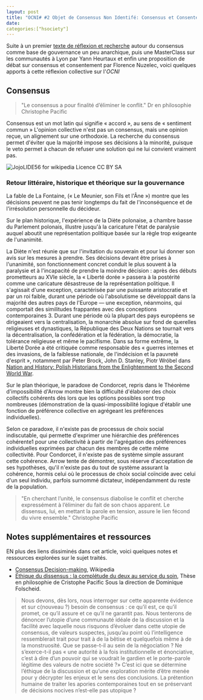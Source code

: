 ```yaml
---
layout: post
title: "OCNI# #2 Objet de Consensus Non Identifé: Consensus et Consentement"
date:
categories:["hsociety"]
---
```


Suite à un premier [texte de réflexion et recherche](https://xavcc.github.io/hsociety/2017/08/26/ocni.html) autour du consensus comme base de gouvernance un peu anarchique, puis une MasterClass sur les communautés à Lyon par Yann Heurtaux et enfin une proposition de débat sur consensus et consentement par Florence Nuzelec, voici quelques apports à cette réflexion collective sur l'_OCNI_

## Consensus

> "Le consensus a pour finalité d’éliminer le conflit." Dr en philosophie Christophe Pacific

Consensus est un mot latin qui signifie « accord », au sens de « sentiment commun »
L'opinion collective n'est pas un consensus, mais une opinion reçue, un alignement sur une orthodoxie.
La recherche du consensus permet d'éviter que la majorité impose ses décisions à la minorité, puisque le veto permet à chacun de refuser une solution qui ne lui convient vraiment pas.

![](https://upload.wikimedia.org/wikipedia/commons/thumb/6/62/Consensus_traduit.jpg/530px-Consensus_traduit.jpg "JojoLIDE56 for wikipedia Licence CC BY SA")


### Retour littéraire, historique et théorique sur la gouvernance

La fable de La Fontaine, (« Le Meunier, son Fils et l'Âne ») montre que les décisions peuvent ne pas tenir longtemps du fait de l'inconséquence et de l'irrésolution personnelle du décideur.

Sur le plan historique, l'expérience de la Diète polonaise, a chambre basse du Parlement polonais, illustre jusqu'à la caricature l'état de paralysie auquel aboutit une représentation politique basée sur la règle trop exigeante de l'unanimité.

La Diète n'est réunie que sur l'invitation du souverain et pour lui donner son avis sur les mesures à prendre. Ses décisions devant être prises à l'unanimité, son fonctionnement concret conduit le plus souvent à la paralysie et à l'incapacité de prendre la moindre décision : après des débuts prometteurs au XVIe siècle, la « Liberté dorée » passera à la postérité comme une caricature désastreuse de la représentation politique. Il s'agissait d'une exception, caractérisée par une puissante aristocratie et par un roi faible, durant une période où l'absolutisme se développait dans la majorité des autres pays de l'Europe ― une exception, néanmoins, qui comportait des similitudes frappantes avec des conceptions contemporaines 3. Durant une période où la plupart des pays européens se dirigeaient vers la centralisation, la monarchie absolue sur fond de querelles religieuses et dynastiques, la République des Deux Nations se tournait vers la décentralisation, la confédération et la fédération, la démocratie, la tolérance religieuse et même le pacifisme.
Dans sa forme extrême, la Liberté Dorée a été critiquée comme responsable des « guerres internes et des invasions, de la faiblesse nationale, de l'indécision et la pauvreté d'esprit », notamment par Peter Brock, John D. Stanley, Piotr Wróbel dans [Nation and History: Polish Historians from the Enlightenment to the Second World War](https://frama.link/hTxKR19H).

Sur le plan théorique, le paradoxe de Condorcet, repris dans le Théorème d'impossibilité d'Arrow montre bien la difficulté d'élaborer des choix collectifs cohérents dès lors que les options possibles sont trop nombreuses (démonstration de la quasi-impossibilité logique d'établir une fonction de préférence collective en agrégeant les préférences individuelles).

Selon ce paradoxe, il n'existe pas de processus de choix social indiscutable, qui permette d'exprimer une hiérarchie des préférences cohérente1 pour une collectivité à partir de l'agrégation des préférences individuelles exprimées par chacun des membres de cette même collectivité. Pour Condorcet, il n'existe pas de système simple assurant cette cohérence. Arrow tente de démontrer, sous réserve d'acceptation de ses hypothèses, qu'il n'existe pas du tout de système assurant la cohérence, hormis celui où le processus de choix social coïncide avec celui d'un seul individu, parfois surnommé dictateur, indépendamment du reste de la population.

> "En cherchant l’unité, le consensus diabolise le conflit et cherche expressément à l’éliminer du fait de son chaos apparent. Le dissensus, lui, en mettant la parole en tension, assure le lien fécond du vivre ensemble." Christophe Pacific

## Notes supplémentaires et ressources

EN plus des liens dissiminés dans cet article, voici quelques notes et ressources explorées sur le sujet traités.

+ [Consensus Decision-making](https://en.wikipedia.org/wiki/Consensus_decision-making), Wikipedia
+ [Éthique du dissensus : la complétude du deux au service du soin](http://www.theses.fr/2008PEST0253), Thèse en philosophie de Cristophe Pacific Sous la direction de Dominique Folscheid. 
> Nous  devons,  dès lors, nous interroger sur cette  apparente  évidence  et  sur  c(nouveau ?) besoin de consensus : ce qu’il est, ce qu’il promet, ce qu’il assure et ce qu’il 
ne  garantit  pas.  Nous  tenterons  de  dénoncer l’utopie d’une  communauté  idéale  de  la 
discussion  et  la  facilité  avec  laquelle  nous  risquons  d’évoluer  dans  cette  utopie  de 
consensus, de valeurs suspectes, jusqu’au point où l’intelligence ressemblerait trait pour trait à de la bêtise et quelquefois même à de la monstruosité. Que se passe-t-il au sein de 
la   négociation ?  Ne s’exerce-t-il pas  « une  autorité à la fois institutionnelle et 
énonciative,  c’est  à  dire  d’un  pouvoir  qui  se  voudrait  le  gardien  et  le  porte-parole 
légitime  des  valeurs de  notre  société ?»  C’est  ici  que  se  détermine l’éthique de la 
discussion et qu’une exploration  mérite  d’être  menée pour y décrypter les enjeux et le sens  des  conclusions. La prétention  humaine de traiter  les  apories contemporaines tout 
en se préservant de décisions nocives n’est-elle pas utopique ?



